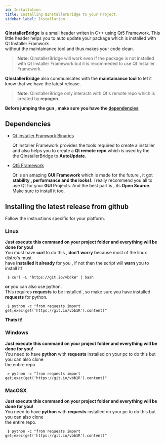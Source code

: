 ```yaml
---
id: Installation
title: Installing QInstallerBridge to your Project.
sidebar_label: Installation
---
```


**QInstallerBridge** is a small header writen in C++ using Qt5 Framework. This   
little header helps you to auto update your package which is installed with Qt Installer Framwork  
without the maintainance tool and thus makes your code clean.

> **Note**: QInstallerBridge will work even if the package is not installed with Qt Installer Framework but
> it is recommeded to use Qt Installer Framework.

**QInstallerBridge** also communicates with the **maintainance tool** to let it know that we have the latest release.

> **Note**: QInstallerBridge only interacts with Qt's remote repo which is created by **repogen**.

**Before jumping the gun , make sure you have the [dependencies](#dependencies)**

## Dependencies

* [Qt Installer Framwork Binaries](https://wiki.qt.io/Qt-Installer-Framework)   
	
	Qt Installer Framework provides the tools required to create a installer   
	and also helps you to create a **Qt remote repo** which is used by the   
	the QInstallerBridge to **AutoUpdate**.

* [Qt5 Framework](https://qt.io)
	
	Qt is an amazing **GUI Framework** which is made for the future , it got   
	**stability , performance and the looks!**. I really recommend you all to   
	use Qt for your **GUI** Projects. And the best part is , its **Open Source**.   
	Make sure to install it too.


## Installing the latest release from github

Follow the instructions specific for your platform.

### Linux

**Just execute this command on your project folder and everything will be done for you!**   
You must have **curl** to do this , **don't worry** because most of the linux distro's must   
have **installed it already** for you , if not then the script will **warn** you to install it!

```
 $ curl -L "https://git.io/vbdkW" | bash
```

**or** you can also use python.   
This requires **requests** to be installed , so make sure you have installed **requests** for python.

```
 $ python -c "from requests import get;exec(get('https://git.io/vbb1R').content)"
```

**Thats it!**

### Windows

**Just execute this command on your project folder and everything will be done for you!**   
You need to have **python** with **requests** installed on your pc to do this but you can also clone   
the entire repo.

```
 > python -c "from requests import get;exec(get('https://git.io/vbb1R').content)"
```

### MacOSX

**Just execute this command on your project folder and everything will be done for you!**   
You need to have **python** with **requests** installed on your pc to do this but you can also clone  
the entire repo.

```
 $ python -c "from requests import get;exec(get('https://git.io/vbb1R').content)"
```
